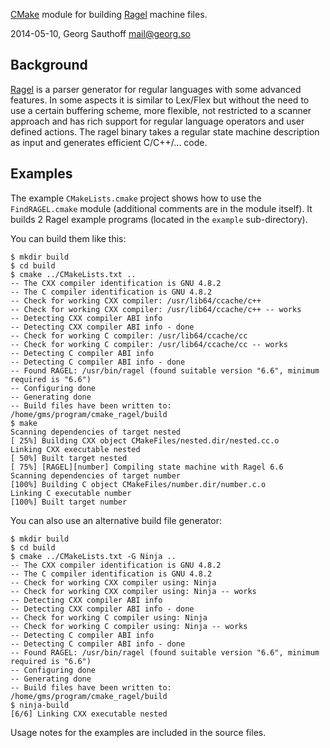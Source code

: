 [CMake][2] module for building [Ragel][1] machine files.

2014-05-10, Georg Sauthoff <mail@georg.so>

## Background

[Ragel][1] is a parser generator for regular languages with some advanced
features. In some aspects it is similar to Lex/Flex but without the need to use
a certain buffering scheme, more flexible, not restricted to a scanner approach
and has rich support for regular language operators and user defined actions.
The ragel binary takes a regular state machine description as input and generates
efficient C/C++/... code.

## Examples

The example `CMakeLists.cmake` project shows how to use the `FindRAGEL.cmake`
module (additional comments are in the module itself). It builds 2 Ragel
example programs (located in the `example` sub-directory).

You can build them like this:

    $ mkdir build
    $ cd build
    $ cmake ../CMakeLists.txt ..
    -- The CXX compiler identification is GNU 4.8.2
    -- The C compiler identification is GNU 4.8.2
    -- Check for working CXX compiler: /usr/lib64/ccache/c++
    -- Check for working CXX compiler: /usr/lib64/ccache/c++ -- works
    -- Detecting CXX compiler ABI info
    -- Detecting CXX compiler ABI info - done
    -- Check for working C compiler: /usr/lib64/ccache/cc
    -- Check for working C compiler: /usr/lib64/ccache/cc -- works
    -- Detecting C compiler ABI info
    -- Detecting C compiler ABI info - done
    -- Found RAGEL: /usr/bin/ragel (found suitable version "6.6", minimum required is "6.6") 
    -- Configuring done
    -- Generating done
    -- Build files have been written to: /home/gms/program/cmake_ragel/build
    $ make                            
    Scanning dependencies of target nested
    [ 25%] Building CXX object CMakeFiles/nested.dir/nested.cc.o
    Linking CXX executable nested
    [ 50%] Built target nested
    [ 75%] [RAGEL][number] Compiling state machine with Ragel 6.6
    Scanning dependencies of target number
    [100%] Building C object CMakeFiles/number.dir/number.c.o
    Linking C executable number
    [100%] Built target number

You can also use an alternative build file generator:

    $ mkdir build
    $ cd build
    $ cmake ../CMakeLists.txt -G Ninja ..
    -- The CXX compiler identification is GNU 4.8.2
    -- The C compiler identification is GNU 4.8.2
    -- Check for working CXX compiler using: Ninja
    -- Check for working CXX compiler using: Ninja -- works
    -- Detecting CXX compiler ABI info
    -- Detecting CXX compiler ABI info - done
    -- Check for working C compiler using: Ninja
    -- Check for working C compiler using: Ninja -- works
    -- Detecting C compiler ABI info
    -- Detecting C compiler ABI info - done
    -- Found RAGEL: /usr/bin/ragel (found suitable version "6.6", minimum required is "6.6") 
    -- Configuring done
    -- Generating done
    -- Build files have been written to: /home/gms/program/cmake_ragel/build
    $ ninja-build 
    [6/6] Linking CXX executable nested

Usage notes for the examples are included in the source files.


[1]: http://www.complang.org/ragel/
[2]: http://www.cmake.org/
